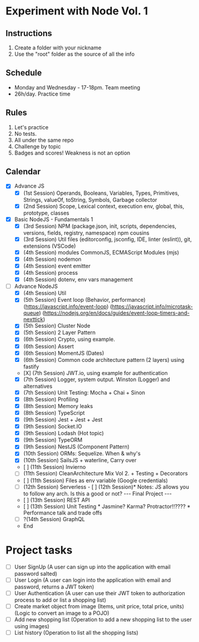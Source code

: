 # Experiment with Node Vol. 1

## Instructions
1. Create a folder with your nickname
2. Use the "root" folder as the source of all the info

## Schedule
* Monday and Wednesday - 17-18pm. Team meeting
* 26h/day. Practice time

## Rules
1. Let's practice
2. No tests.
3. All under the same repo
4. Challenge by topic
5. Badges and scores! Weakness is not an option

## Calendar
- [X] Advance JS
    - [X] (1st Session) Operands, Booleans, Variables, Types, Primitives, Strings, valueOf, toString, Symbols, Garbage collector
    - [X] (2nd Session) Scope, Lexical context, execution env, global, this, prototype, classes
- [X] Basic NodeJS - Fundamentals 1
   - [X] (3rd Session) NPM (package.json, init, scripts, dependencies, versions, fields, registry, namespace) npm cousins
   - [X] (3rd Session) Util files (editorconfig, jsconfig, IDE, linter (eslint)), git, extensions (VSCode)
   - [X] (4th Session) modules CommonJS, ECMAScript Modules (mjs)
   - [X] (4th Session) nodemon
   - [X] (4th Session) event emitter
   - [X] (4th Session) process
   - [X] (4th Session) dotenv, env vars management
- [ ] Advance NodeJS
    - [X] (4th Session) Util
    - [X] (5th Session) Event loop (Behavior, performance) (https://javascript.info/event-loop) (https://javascript.info/microtask-queue) (https://nodejs.org/en/docs/guides/event-loop-timers-and-nexttick)
    - [X] (5th Session) Cluster Node
    - [X] (5th Session) 2 Layer Pattern
    - [X] (6th Session) Crypto, using example.
    - [X] (6th Session) Assert
    - [X] (6th Session) MomentJS (Dates)
    - [X] (6th Session) Common code architecture pattern (2 layers) using fastify
    - [X] (7th Session) JWT.io, using example for authentication
    - [X] (7th Session) Logger, system output. Winston (Logger) and alternatives
    - [X] (7th Session) Unit Testing: Mocha + Chai + Sinon
    - [X] (8th Session) Profiling
    - [X] (8th Session) Memory leaks
    - [X] (8th Session) TypeScript
    - [X] (9th Session) Jest + Jest + Jest
    - [X] (9th Session) Socket.IO
    - [X] (9th Session) Lodash (Hot topic)
    - [X] (9th Session) TypeORM
    - [X] (9th Session) NestJS (Component Pattern)
    - [X] (10th Session) ORMs: Sequelize. When & why's
    - [X] (10th Session) SailsJS + waterline, Carry over
    - [ ] (11th Session) Invierno
    - [ ] (11th Session) CleanArchitecture Mix Vol 2. + Testing + Decorators
    - [ ] (11th Session) Files as env variable (Google credentials)
    - [ ] (12th Session) Serverless
    - [ ] (12th Session)* Notes: JS allows you to follow any arch. Is this a good or not? 
    --- Final Project ---
    - [ ] (13th Session) REST API
    - [ ] (13th Session) Unit Testing
            * Jasmine? Karma? Protractor!!????
            * Performance talk and trade offs
    - [ ] ?(14th Session) GraphQL
    - End


# Project tasks

- [ ] User SignUp (A user can sign up into the application with email password salted)
- [ ] User Login (A user can login into the application with email and password, returns a JWT token)
- [ ] User Authentication (A user can use their JWT token to authorization process to add or list a shopping list)
- [ ] Create market object from image (Items, unit price, total price, units) (Logic to convert an image to a POJO)
- [ ] Add new shopping list (Operation to add a new shopping list to the user using images)
- [ ] List history (Operation to list all the shopping lists)